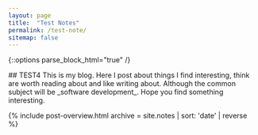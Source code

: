 ```yaml
---
layout: page
title:  "Test Notes"
permalink: /test-note/
sitemap: false
---
```

{::options parse_block_html="true" /}
<div class="intro mb-3">
## TEST4
This is my blog. Here I post about things I find interesting, think are worth reading about and like writing about. Although the common subject will be _software development_. Hope you find something interesting.
</div> 

{% include post-overview.html archive = site.notes | sort: 'date' | reverse %}
